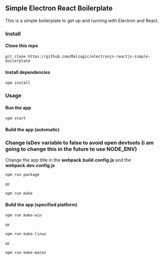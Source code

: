 ## Simple Electron React Boilerplate

This is a simple boilerplate to get up and running with Electron and React.

### Install

#### Clone this repo

```
git clone https://github.com/Malzagic/electronjs-reactjs-simple-boilerplate
```

#### Install dependencies

```
npm install
```

### Usage

#### Run the app

```
npm start
```

#### Build the app (automatic)

### Change isDev variable to false to avoid open devtools (i am going to change this in the future to use NODE_ENV)

Change the app title in the **webpack.build.config.js** and the **webpack.dev.config.js** 

```
npm run package
```

or 

```
npm run make
```



#### Build the app (specified platform)

```
npm run make-win
```

or

```
npm run make-linux
```

or

```
npm run make-macos
```
